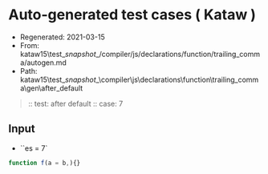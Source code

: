# Auto-generated test cases ( Kataw )
- Regenerated: 2021-03-15
- From: kataw15\test\__snapshot__/compiler/js/declarations/function/trailing_comma/autogen.md
- Path: kataw15\test\__snapshot__\compiler\js\declarations\function\trailing_comma\gen\after_default
> :: test: after default
> :: case: 7
## Input
- ``es = 7`

`````js
function f(a = b,){}
`````
